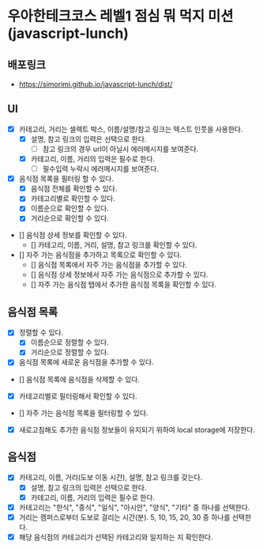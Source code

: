 # 우아한테크코스 레벨1 점심 뭐 먹지 미션(javascript-lunch)

## 배포링크

- https://simorimi.github.io/javascript-lunch/dist/

## UI

- [x] 카테고리, 거리는 셀렉트 박스, 이름/설명/참고 링크는 텍스트 인풋을 사용한다.
  - [x] 설명, 참고 링크의 입력은 선택으로 한다.
    - [ ] 참고 링크의 경우 url이 아닐시 에러메시지를 보여준다.
  - [x] 카테고리, 이름, 거리의 입력은 필수로 한다.
    - [ ] 필수입력 누락시 에러메시지를 보여준다.
- [x] 음식점 목록을 필터링 할 수 있다.
  - [x] 음식점 전체를 확인할 수 있다.
  - [x] 카테고리별로 확인할 수 있다.
  - [x] 이름순으로 확인할 수 있다.
  - [x] 거리순으로 확인할 수 있다.
- [] 음식점 상세 정보를 확인할 수 있다.
  - [] 카테고리, 이름, 거리, 설명, 참고 링크를 확인할 수 있다.
- [] 자주 가는 음식점을 추가하고 목록으로 확인할 수 있다.
  - [] 음식점 목록에서 자주 가는 음식점을 추가할 수 있다.
  - [] 음식점 상세 정보에서 자주 가는 음식점으로 추가할 수 있다.
  - [] 자주 가는 음식점 탭에서 추가한 음식점 목록을 확인할 수 있다.

## 음식점 목록

- [x] 정렬할 수 있다.
  - [x] 이름순으로 정렬할 수 있다.
  - [x] 거리순으로 정렬할 수 있다.
- [x] 음식점 목록에 새로운 음식점을 추가할 수 있다.
- [] 음식점 목록에 음식점을 삭제할 수 있다.
- [x] 카테고리별로 필터링해서 확인할 수 있다.
- [] 자주 가는 음식점 목록을 필터링할 수 있다.
- [x] 새로고침해도 추가한 음식점 정보들이 유지되기 위하여 local storage에 저장한다.

## 음식점

- [x] 카테고리, 이름, 거리(도보 이동 시간), 설명, 참고 링크를 갖는다.
  - [x] 설명, 참고 링크의 입력은 선택으로 한다.
  - [x] 카테고리, 이름, 거리의 입력은 필수로 한다.
- [x] 카테고리는 "한식", "중식", "일식", "아시안", "양식", "기타" 중 하나를 선택한다.
- [x] 거리는 캠퍼스로부터 도보로 걸리는 시간(분). 5, 10, 15, 20, 30 중 하나를 선택한다.
- [x] 해당 음식점의 카테고리가 선택된 카테고리와 일치하는 지 확인한다.
